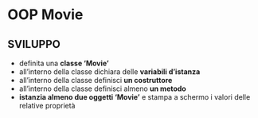 # OOP Movie

## SVILUPPO

- definita una **classe ‘Movie’**
- all’interno della classe dichiara delle **variabili d’istanza**
- all’interno della classe definisci **un costruttore**
- all’interno della classe definisci almeno **un metodo**
- **istanzia almeno due oggetti ‘Movie’** e stampa a schermo i valori delle relative proprietà
